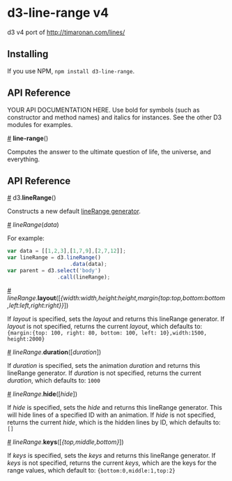 # d3-line-range v4

d3 v4 port of http://timaronan.com/lines/

## Installing

If you use NPM, `npm install d3-line-range`.

## API Reference

YOUR API DOCUMENTATION HERE. Use bold for symbols (such as constructor and method names) and italics for instances. See the other D3 modules for examples.

<a href="#line-range" name="line-range">#</a> <b>line-range</b>()

Computes the answer to the ultimate question of life, the universe, and everything.


## API Reference

<a name="lineRange" href="#lineRange">#</a> d3.<b>lineRange</b>()

Constructs a new default [lineRange generator](#_lineRange).

<a name="_lineRange" href="#_lineRange">#</a> <i>lineRange</i>(<i>data</i>)

For example:

```js
var data = [[1,2,3],[1,7,9],[2,7,12]]; 
var lineRange = d3.lineRange()
					.data(data);
var parent = d3.select('body')
            	.call(lineRange);
```

<a name="lineRange_layout" href="#lineRange_layout">#</a> <i>lineRange</i>.<b>layout</b>([<i>{width:width,height:height,margin{top:top,bottom:bottom,left:left,right:right}}</i>])

If *layout* is specified, sets the *layout* and returns this lineRange generator. If *layout* is not specified, returns the current *layout*, which defaults to:  ```{margin:{top: 100, right: 80, bottom: 100, left: 10},width:1500, height:2000}```

<a name="lineRange_duration" href="#lineRange_duration">#</a> <i>lineRange</i>.<b>duration</b>([<i>duration</i>])

If *duration* is specified, sets the animation *duration* and returns this lineRange generator. If *duration* is not specified, returns the current *duration*, which defaults to:  ```1000```

<a name="lineRange_hide" href="#lineRange_hide">#</a> <i>lineRange</i>.<b>hide</b>([<i>hide</i>])

If *hide* is specified, sets the *hide* and returns this lineRange generator. This will hide lines of a specified ID with an animation. If *hide* is not specified, returns the current *hide*, which is the hidden lines by ID, which defaults to:  ```[]```

<a name="lineRange_keys" href="#lineRange_keys">#</a> <i>lineRange</i>.<b>keys</b>([<i>{top,middle,bottom}</i>])

If *keys* is specified, sets the *keys* and returns this lineRange generator. If *keys* is not specified, returns the current *keys*, which are the keys for the range values, which default to:  ```{bottom:0,middle:1,top:2}```

